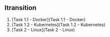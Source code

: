 ## Itransition

1. [Task 1.1 - Docker](Task 1.1 - Docker)
2. [Task 1.2 - Kubernetes](Task 1.2 - Kubernetes)
3. [Task 2 - Linux](Task 2 - Linux)